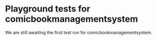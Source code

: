 # Playground tests for comicbookmanagementsystem
We are still awaiting the first test run for comicbookmanagementsystem.
